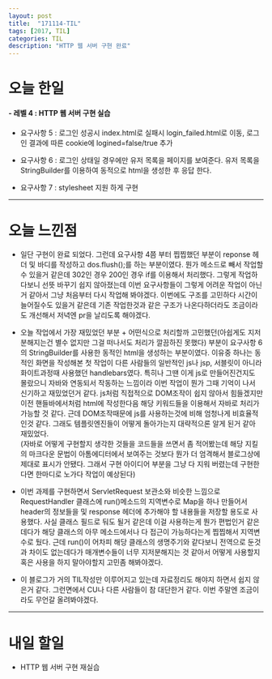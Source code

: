 ```yaml
---
layout: post
title:  "171114-TIL"
tags: [2017, TIL]
categories: TIL
description: "HTTP 웹 서버 구현 완료"
---
```


오늘 한일
========

#### - 레벨 4 : HTTP 웹 서버 구현 실습  

  - 요구사항 5 : 로그인 성공시 index.html로 실패시 login_failed.html로 이동, 로그인 결과에 따른 cookie에 logined=false/true 추가

  - 요구사항 6 : 로그인 상태일 경우에만 유저 목록을 페이지를 보여준다. 유저 목록을 StringBuilder를 이용하여 동적으로 html을 생성한 후 응답 한다.

  - 요구사항 7 : stylesheet 지원 하게 구현

---

오늘 느낀점
==========

- 일단 구현이 완료 되었다. 그런데 요구사항 4쯤 부터 찝찝했던 부분이 reponse 헤더 및 바디를 작성하고 dos.flush();를 하는 부분이였다. 뭔가 메소드로 빼서 작업할 수 있을거 같은데 302인 경우 200인 경우 if를 이용해서 처리했다. 그렇게 작업하다보니 선뜻 바꾸기 쉽지 않아졌는데 이번 요구사항들이 그렇게 어려운 작업이 아닌거 같아서 그냥 처음부터 다시 작업해 봐야겠다. 이번에도 구조를 고민하다 시간이 늘어질수도 있을거 같은데 기존 작업한것과 같은 구조가 나온다하더라도 조금이라도 개선해서 저녁엔 pr을 날리도록 해야겠다.

- 오늘 작업에서 가장 재밌었던 부분 + 어떤식으로 처리할까 고민했던(아쉽게도 지저분해지는건 별수 없지만 그걸 떠나서도 처리가 깔끔하진 못했다) 부분이 요구사항 6의 StringBuilder를 사용한 동적인 html을 생성하는 부분이였다. 이유중 하나는 동적인 화면을 작성해본 첫 작업이 다른 사람들의 일반적인 js나 jsp, 서블릿이 아니라 화이트과정때 사용했던 handlebars였다. 특히나 그땐 이게 js로 만들어진건지도 몰랐으니 자바와 연동되서 작동하는 느낌이라 이번 작업이 뭔가 그때 기억이 나서 신기하고 재밌었던거 같다. js처럼 직접적으로 DOM조작이 쉽지 않아서 힘들겠지만 이전 핸들바에서처럼 html에 작성한다음 해당 키워드들을 이용해서 자바로 처리가 가능할 것 같다. 근데 DOM조작때문에 js를 사용하는것에 비해 엄청나게 비효율적인것 같다. 그래도 템플릿엔진들이 어떻게 돌아가는지 대략적으론 알게 된거 같아 재밌었다.  
(자바로 어떻게 구현할지 생각한 것들을 코드들을 쓰면서 좀 적어봤는데 해당 지킬의 마크다운 문법이 아톰에디터에서 보여주는 것보다 뭔가 더 엄격해서 블로그상에 제대로 표시가 안됐다. 그래서 구현 아이디어 부분을 그냥 다 지워 버렸는데 구현한다면 한마디로 노가다 작업이 예상된다)  

- 이번 과제를 구현하면서 ServletRequest 보관소와 비슷한 느낌으로 RequestHandler 클래스에 run()메소드의 지역변수로 Map을 하나 만들어서 header의 정보들을 및 response 헤더에 추가해야 할 내용들을 저장할 용도로 사용했다. 사실 클래스 필드로 둬도 될거 같은데 이걸 사용하는게 뭔가 편법인거 같은데다가 해당 클래스의 아무 메소드에서나 다 접근이 가능하다는게 찝찝해서 지역변수로 뒀다. 근데 run()이 어차피 해당 클래스의 생명주기와 같다보니 전역으로 둔것과 차이도 없는데다가 매개변수들이 너무 지저분해지는 것 같아서 어떻게 사용할지 혹은 사용을 하지 말아야할지 고민좀 해봐야겠다.

- 이 블로그가 거의 TIL작성만 이루어지고 있는데 자료정리도 해야지 하면서 쉽지 않은거 같다. 그런면에서 CU나 다른 사람들이 참 대단한거 같다. 이번 주말엔 조금이라도 무언갈 올려봐야겠다.

---

내일 할일
=========

- HTTP 웹 서버 구현 재실습
